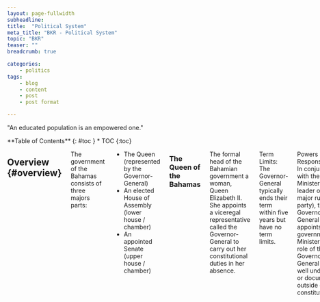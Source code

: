 ```yaml
---
layout: page-fullwidth
subheadline:
title:  "Political System"
meta_title: "BKR - Political System"
topic: "BKR"
teaser: ""
breadcrumb: true

categories:
    - politics
tags:
    - blog
    - content
    - post
    - post format

---
```

"An educated population is an empowered one."

<div class="row">
<div class="medium-4 medium-push-8 columns" markdown="1">
<div class="panel radius" markdown="1">
**Table of Contents**
{: #toc }
*  TOC
{:toc}
</div>
</div><!-- /.medium-4.columns -->

<div class="medium-8 medium-pull-4 columns" markdown="1">

## Overview {#overview}

The government of the Bahamas consists of three majors parts:
* The Queen (represented by the Governor-General)
* An elected House of Assembly (lower house / chamber)
* An appointed Senate (upper house / chamber)

### The Queen of the Bahamas

The formal head of the Bahamian government a woman, Queen Elizabeth II. She appoints a viceregal representative called the Governor-General to carry out her constitutional duties in her absence. 

Term Limits: The Governor-General typically ends their term within five years but have no term limits.

Powers and Responsibilities: In conjunction with the Prime Minister (the leader of the major ruling party), the Governor-General appoints government Ministers ( The role of the Governor-General is not well understood or documented outside of the constitution. 

<small markdown="1">[Up to table of contents](#toc)</small>
{: .text-right }

### The House of Assembly

The House of Assembly (HoA) consists of 38 'Members of Parliament' (MPs) who are elected from individual constituencies (neighborhoods). Jump down to the voting section by clicking here to learn more about that process. These 38 MPs are the only elected government positions.

These results implicity decide two other positions:
1. The Prime Minister - the controlling head of the Bahamian government
2. The Leader of the Opposition

While affliation with a political party is not necessary to run for a MP position, the two named positions require it. 

The office of Prime Minister is held by the leader of the party which wins a majority of House of Assembly positions (also known as seats). 

Similarly, the Leader of the Opposition is the leader of the party which wins the second highest seat count.

Term Limits: 5 years

Powers and Responsibilities: The HoA performs all major legislative functions.

Some MPs are also selected as Ministers of one of 19 areas such as education, finance, and foreign affairs. Jump down to that section by clicking here.

<small markdown="1">[Up to table of contents](#toc)</small>
{: .text-right }

### Senate

The Senate consists of 16 members called Senators. These Senators are not elected, rather, they are appointed by the Governor-General after consultation with the Prime Minister and the Leader of the Opposition. To decide on the Senator positions the Governor-General consults:
* the Prime Minister alone to appoint 9 of these Senators;
* the Leader of the Opposition alone to appoint 4;
* both the Prime Minister and the Leader of the Oppositions to appoint the remaining 3. 

The Senate has a leadership position called the President of the Senate.

The Senate is meant to operate as a checks-and-balance much like the US system.

Powers and Responsibilities: The Senate can pass bills and make bill amendments which must be approved by the House of Assembly. The Senate may reject a bill that has passed the HoA. However, if the House passes the bill in two successive sessions, after Senate refusal, the HoA may send the bill directly to the Governor-General without the Senate's consent.

Term Limits: 5 years

Powers and Responsibilities:

<small markdown="1">[Up to table of contents](#toc)</small>
{: .text-right }

## Ministries {#ministries}

There are 19 distinct areas of government interest that are led by an individual. 

1. Agriculture, Marine Resources and Local Government
2. Education, Science and Technology
3. Environment and Housing
4. Finance
5. Financial Services
6. Foreign Affairs and Immigration
7. Grand Bahama
8. Health
9. Housing
10. Labour and National Insurance
11. Local Government
12. National Security
13. Office of the Attorney General & Ministry of Legal Affairs
14. Public Service
15. Social Services and Community Development
16. Tourism
17. Transport and Aviation
18. Works and Urban Development
19. Youth, Sports and Culture

<small markdown="1">[Up to table of contents](#toc)</small>
{: .text-right }

## Voting {#voting}

The only elected positions in the Bahamian government are the 38 Members of Parliament.

The 38 MPs correspond to 38 individual constituencies (neighborhoods) in which an MP must have resided for a certain period of time in order to be eligible to run in that area. Similarly, citizens may only vote on the set of individuals running in the constituency in which they have resided for a certain period of time. This leads to MPs restricting their campaigning efforts to the constituency in which they are running. 

An individual does not need to be affliated with a political party in order to run. However, because the Prime Minister is not elected and rather is the party leader of the winner of most MP seats, many citizens see voting for an independent candidate as an inability to directly affect who becomes Prime Minister. 

The citzens' inability to directly vote for the Prime Minister is one of the primary reasons for the extreme degree of 'party politics' seen in the Bahamas. Unlike in the US where political parties are split on social and economical issues, political parties in the Bahamas are primarily differentiated by individuals and the party leader. Subsequently, many citizens vote for individuals running with a particular party because they approve of the party leader rather than the individual themselves.

Who Can Run:

Who Can Vote:

<small markdown="1">[Up to table of contents](#toc)</small>
{: .text-right }

## Constituencies {#constituencies}

There are 38 constituencies, 24 on Nassau and 14 on the family islands.

|Nassau                           | Nassau                          | Family Island                         |
| :-----------------------------: | :-----------------------------: |:-------------------------------------:|
| 1. Bain Town & Grants Town      | 13. Marathon                    | 1. Cat Island, Rum Cay & San Salvador |
| 2. Bamboo Town                  | 14. Montagu                     | 2. Central & South Abaco              |
| 3. Carmichael                   | 15. Mount Moriah                | 3. Central & South Eleuthera          |
| 4. Centerville                  | 16. Nassau Village              | 4. Central Grand Bahama               |
| 5. Elizabeth                    | 17. Pineridge                   | 5. East Grand Bahama                  |
| 6. Englerston                   | 18. Pinewood                    | 6. Exumas and Ragged Island           |
| 7. Fort Charlotte               | 29. Seabreeze                   | 7. Long Island 						|
| 8. Fox Hill                     | 20. South Beach                 | 8. Mangrove Cay & South Andros        |
| 9. Garden Hills                 | 21. Southern Shores             | 9. Marco City 		                |
| 10. Golden Gates                | 22. St. Anne's                  | 10. M.I.C.A.L.* 					    |
| 11. Golden Isles                | 23. Tall Pines                  | 11. North Abaco                		|
| 12. Killarney                   | 24. Yamacraw                    | 12. North Andros & Berry Islands	    |
|                                 |              					| 13. North Eleuthera           		|
|                                 |              					| 14. West Grand Bahama & Bimini		|


* Mayaguana, Inagua (Great & Little), Crooked Island, Acklins, and Long Cay

<small markdown="1">[Up to table of contents](#toc)</small>
{: .text-right }

</div><!-- /.medium-8.columns -->
</div><!-- /.row -->